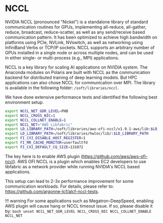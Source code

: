 # NCCL 

NVIDIA NCCL (pronounced "Nickel") is a standalone library of standard communication routines for GPUs, implementing all-reduce, all-gather, reduce, broadcast, reduce-scatter, as well as any send/receive based communication pattern. It has been optimized to achieve high bandwidth on platforms using PCIe, NVLink, NVswitch, as well as networking using InfiniBand Verbs or TCP/IP sockets. NCCL supports an arbitrary number of GPUs installed in a single node or across multiple nodes, and can be used in either single- or multi-process (e.g., MPI) applications.

NCCL is a key library for scaling AI applications on NVIDIA system. The Anaconda modules on Polaris are built with NCCL as the communication backend for distributed training of deep learning models. But HPC applications can also chose NCCL for communication over MPI. The library is available in the following folder: ```/soft/libraries/nccl```. 

<!-- --8<-- [start:ncclenv] -->
We have done extensive performance tests and identified the following best environment setup. 

```bash
export NCCL_NET_GDR_LEVEL=PHB
export NCCL_CROSS_NIC=1
export NCCL_COLLNET_ENABLE=1
export NCCL_NET="AWS Libfabric"
export LD_LIBRARY_PATH=/soft/libraries/aws-ofi-nccl/v1.9.1-aws/lib:$LD_LIBRARY_PATH
export LD_LIBRARY_PATH=/soft/libraries/hwloc/lib/:$LD_LIBRARY_PATH
export FI_CXI_DISABLE_HOST_REGISTER=1
export FI_MR_CACHE_MONITOR=userfaultfd
export FI_CXI_DEFAULT_CQ_SIZE=131072
```
The key here is to enable AWS plugin (https://github.com/aws/aws-ofi-nccl). AWS OFI NCCL is a plugin which enables EC2 developers to use libfabric as a network provider while running NVIDIA's NCCL based applications.

This setup can lead to 2-3x performance improvement for some communication workloads. For details, please refer to: https://github.com/argonne-lcf/alcf-nccl-tests. 

<!-- As of now (October 29, 2024), these environment variable settings have been included by default in the `conda` modules on Polaris. A user can confirm this via:  -->
<!-- ```bash  -->
<!-- module load conda -->
<!-- env | grep NCCL -->
<!-- env | grep FI -->
<!-- ``` -->

!!! warning
    For some applications such as Megatron-DeepSpeed, enabling AWS plugin will cause hang or NCCL timeout issue. If so, please disable it by:
    ```bash
    unset NCCL_NET_GDR_LEVEL NCCL_CROSS_NIC NCCL_COLLNET_ENABLE NCCL_NET
    ```
<!-- --8<-- [end:ncclenv] -->


